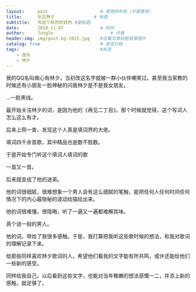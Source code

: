 ```yaml
---
layout:     post                    # 使用的布局（不需要改）
title:      乐见林夕               # 标题 
subtitle:   写这个系列的目的 #副标题
date:       2018-11-07              # 时间
author:     Jungle                      # 作者
header-img: img/post-bg-2015.jpg    #这篇文章标题背景图片
catalog: true                       # 是否归档
tags:                               #标签
    - 音乐
    - 林夕
---
```


我的QQ名叫做心有林夕，当初改这名字就被一群小伙伴嘲笑过。甚至我当家教的时候还有小朋友一脸神秘的问我林夕是不是我女朋友。

...一脸黑线。

最开始关注林夕的词，是因为他的《再见二丁目》。那个时候就觉得，这个写词人怎么这么有才。

后来上网一查，发现这个人真是填词界的大佬。

填词四千余首歌，其中精品也是数不胜数。

于是开始专门听这个填词人填词的歌

一首又一首。

后来就变成了他的迷弟。

他的词很细腻，很难想象一个男人会有这么细腻的笔触，能把任何人任何时间任何情况下的内心最隐秘的波动给描绘出来。

他的词很难懂，很隐晦，听了一遍又一遍都难解其味。

真个谜一般的男人。

他的词，带给了我很多感触。于是，我打算把我听这些歌时候的想法，和我对歌词的理解记录下来。

给那些同样喜欢林夕歌词的人，希望他们看我的文字能有所共鸣，或许还能给他们一些新的感受。

同样给我自己。以后看到这些文字，也能对当年稚嫩的想法感慨一二，并添上新的感触，就足够了。
